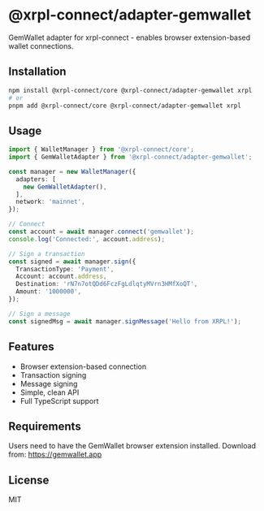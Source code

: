 # @xrpl-connect/adapter-gemwallet

GemWallet adapter for xrpl-connect - enables browser extension-based wallet connections.

## Installation

```bash
npm install @xrpl-connect/core @xrpl-connect/adapter-gemwallet xrpl
# or
pnpm add @xrpl-connect/core @xrpl-connect/adapter-gemwallet xrpl
```

## Usage

```typescript
import { WalletManager } from '@xrpl-connect/core';
import { GemWalletAdapter } from '@xrpl-connect/adapter-gemwallet';

const manager = new WalletManager({
  adapters: [
    new GemWalletAdapter(),
  ],
  network: 'mainnet',
});

// Connect
const account = await manager.connect('gemwallet');
console.log('Connected:', account.address);

// Sign a transaction
const signed = await manager.sign({
  TransactionType: 'Payment',
  Account: account.address,
  Destination: 'rN7n7otQDd6FczFgLdlqtyMVrn3HMfXoQT',
  Amount: '1000000',
});

// Sign a message
const signedMsg = await manager.signMessage('Hello from XRPL!');
```

## Features

- Browser extension-based connection
- Transaction signing
- Message signing
- Simple, clean API
- Full TypeScript support

## Requirements

Users need to have the GemWallet browser extension installed. Download from:
https://gemwallet.app

## License

MIT
